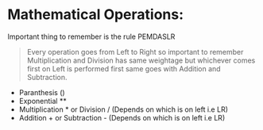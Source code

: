 # Mathematical Operations:

Important thing to remember is the rule PEMDASLR

>Every operation goes from Left to Right so important to remember Multiplication and Division has same weightage but whichever comes first on Left is performed first same goes    with Addition and Subtraction.


- Paranthesis () 
- Exponential **
- Multiplication * or Division / (Depends on which is on left i.e LR)
- Addition + or Subtraction - (Depends on which is on left i.e LR)
